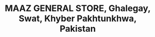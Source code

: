 ---
title: "MAAZ GENERAL STORE, Ghalegay, Swat, Khyber Pakhtunkhwa, Pakistan"
url: /ghalegay/maaz-general-store-ghalegay-swat-khyber-pakhtunkhwa-pakistan/
shop: Allgemein
---